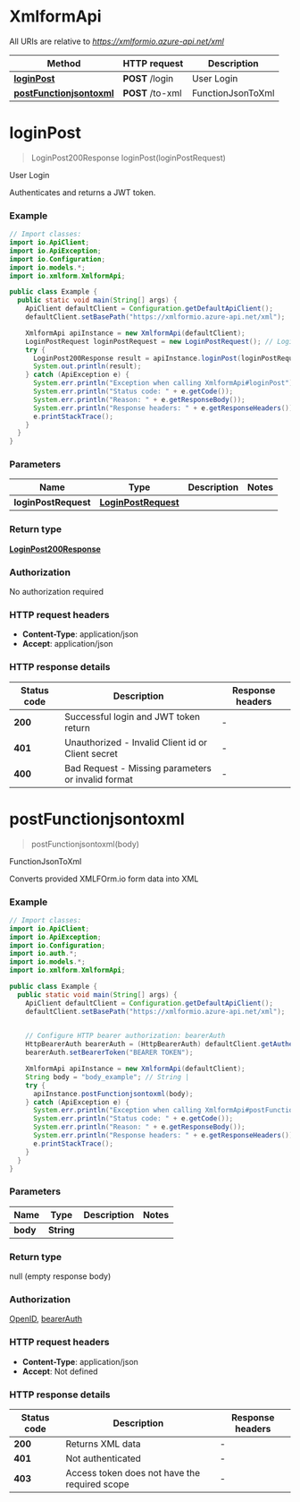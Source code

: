 # XmlformApi

All URIs are relative to *https://xmlformio.azure-api.net/xml*

| Method | HTTP request | Description |
|------------- | ------------- | -------------|
| [**loginPost**](XmlformApi.md#loginPost) | **POST** /login | User Login |
| [**postFunctionjsontoxml**](XmlformApi.md#postFunctionjsontoxml) | **POST** /to-xml | FunctionJsonToXml |


<a id="loginPost"></a>
# **loginPost**
> LoginPost200Response loginPost(loginPostRequest)

User Login

Authenticates and returns a JWT token.

### Example
```java
// Import classes:
import io.ApiClient;
import io.ApiException;
import io.Configuration;
import io.models.*;
import io.xmlform.XmlformApi;

public class Example {
  public static void main(String[] args) {
    ApiClient defaultClient = Configuration.getDefaultApiClient();
    defaultClient.setBasePath("https://xmlformio.azure-api.net/xml");

    XmlformApi apiInstance = new XmlformApi(defaultClient);
    LoginPostRequest loginPostRequest = new LoginPostRequest(); // LoginPostRequest | 
    try {
      LoginPost200Response result = apiInstance.loginPost(loginPostRequest);
      System.out.println(result);
    } catch (ApiException e) {
      System.err.println("Exception when calling XmlformApi#loginPost");
      System.err.println("Status code: " + e.getCode());
      System.err.println("Reason: " + e.getResponseBody());
      System.err.println("Response headers: " + e.getResponseHeaders());
      e.printStackTrace();
    }
  }
}
```

### Parameters

| Name | Type | Description  | Notes |
|------------- | ------------- | ------------- | -------------|
| **loginPostRequest** | [**LoginPostRequest**](LoginPostRequest.md)|  | |

### Return type

[**LoginPost200Response**](LoginPost200Response.md)

### Authorization

No authorization required

### HTTP request headers

 - **Content-Type**: application/json
 - **Accept**: application/json

### HTTP response details
| Status code | Description | Response headers |
|-------------|-------------|------------------|
| **200** | Successful login and JWT token return |  -  |
| **401** | Unauthorized - Invalid Client id or Client secret |  -  |
| **400** | Bad Request - Missing parameters or invalid format |  -  |

<a id="postFunctionjsontoxml"></a>
# **postFunctionjsontoxml**
> postFunctionjsontoxml(body)

FunctionJsonToXml

Converts provided XMLFOrm.io form data into XML

### Example
```java
// Import classes:
import io.ApiClient;
import io.ApiException;
import io.Configuration;
import io.auth.*;
import io.models.*;
import io.xmlform.XmlformApi;

public class Example {
  public static void main(String[] args) {
    ApiClient defaultClient = Configuration.getDefaultApiClient();
    defaultClient.setBasePath("https://xmlformio.azure-api.net/xml");
    

    // Configure HTTP bearer authorization: bearerAuth
    HttpBearerAuth bearerAuth = (HttpBearerAuth) defaultClient.getAuthentication("bearerAuth");
    bearerAuth.setBearerToken("BEARER TOKEN");

    XmlformApi apiInstance = new XmlformApi(defaultClient);
    String body = "body_example"; // String | 
    try {
      apiInstance.postFunctionjsontoxml(body);
    } catch (ApiException e) {
      System.err.println("Exception when calling XmlformApi#postFunctionjsontoxml");
      System.err.println("Status code: " + e.getCode());
      System.err.println("Reason: " + e.getResponseBody());
      System.err.println("Response headers: " + e.getResponseHeaders());
      e.printStackTrace();
    }
  }
}
```

### Parameters

| Name | Type | Description  | Notes |
|------------- | ------------- | ------------- | -------------|
| **body** | **String**|  | |

### Return type

null (empty response body)

### Authorization

[OpenID](../README.md#OpenID), [bearerAuth](../README.md#bearerAuth)

### HTTP request headers

 - **Content-Type**: application/json
 - **Accept**: Not defined

### HTTP response details
| Status code | Description | Response headers |
|-------------|-------------|------------------|
| **200** | Returns XML data |  -  |
| **401** | Not authenticated |  -  |
| **403** | Access token does not have the required scope |  -  |

